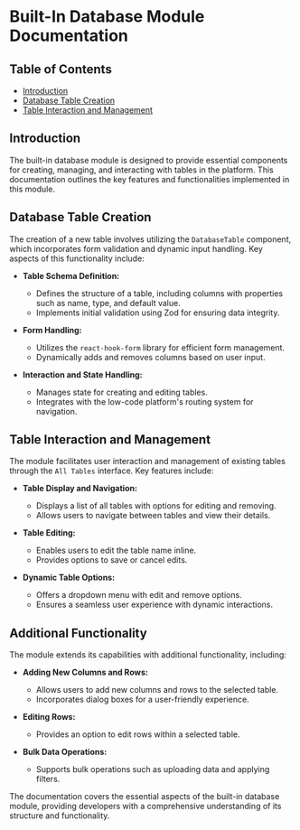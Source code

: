 # Built-In Database Module Documentation

## Table of Contents

- [Introduction](#introduction)
- [Database Table Creation](#database-table-creation)
- [Table Interaction and Management](#table-interaction-and-management)

## Introduction

The built-in database module is designed to provide essential components for creating, managing, and interacting with tables in the platform. This documentation outlines the key features and functionalities implemented in this module.

## Database Table Creation

The creation of a new table involves utilizing the `DatabaseTable` component, which incorporates form validation and dynamic input handling. Key aspects of this functionality include:

- **Table Schema Definition:**
  - Defines the structure of a table, including columns with properties such as name, type, and default value.
  - Implements initial validation using Zod for ensuring data integrity.

- **Form Handling:**
  - Utilizes the `react-hook-form` library for efficient form management.
  - Dynamically adds and removes columns based on user input.

- **Interaction and State Handling:**
  - Manages state for creating and editing tables.
  - Integrates with the low-code platform's routing system for navigation.

## Table Interaction and Management

The module facilitates user interaction and management of existing tables through the `All Tables` interface. Key features include:

- **Table Display and Navigation:**
  - Displays a list of all tables with options for editing and removing.
  - Allows users to navigate between tables and view their details.

- **Table Editing:**
  - Enables users to edit the table name inline.
  - Provides options to save or cancel edits.

- **Dynamic Table Options:**
  - Offers a dropdown menu with edit and remove options.
  - Ensures a seamless user experience with dynamic interactions.

## Additional Functionality

The module extends its capabilities with additional functionality, including:

- **Adding New Columns and Rows:**
  - Allows users to add new columns and rows to the selected table.
  - Incorporates dialog boxes for a user-friendly experience.

- **Editing Rows:**
  - Provides an option to edit rows within a selected table.

- **Bulk Data Operations:**
  - Supports bulk operations such as uploading data and applying filters.

The documentation covers the essential aspects of the built-in database module, providing developers with a comprehensive understanding of its structure and functionality.